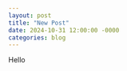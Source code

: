 ```yaml
---
layout: post
title: "New Post"
date: 2024-10-31 12:00:00 -0000
categories: blog
---
```


Hello
